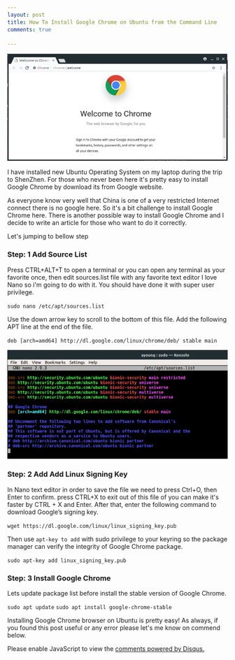 ```yaml
---
layout: post
title: How To Install Google Chrome on Ubuntu from the Command Line
comments: true

---
```

![](https://raw.githubusercontent.com/mrayoung/ayoungnotes.github.io/master/_posts/img/chrome.png)

I have installed new Ubuntu Operating System on my laptop during the trip to ShenZhen. For those who never been here it's pretty easy to install Google Chrome by download its from Google website.

As everyone know very well that China is one of a very restricted Internet connect there is no google here. So it's a bit challenge to install Google Chrome here. There is another possible way to install Google Chrome and I decide to write an article for those who want to do it correctly.

Let's jumping to bellow step

### Step: 1 Add Source List

Press CTRL+ALT+T to open a terminal or you can open any terminal as your favorite once, then edit sources.list file with any favorite text editor I love Nano so i'm going to do with it. You should have done it with super user privilege.

`sudo nano /etc/apt/sources.list`

Use the down arrow key to scroll to the bottom of this file. Add the following APT line at the end of the file.

`deb [arch=amd64] http://dl.google.com/linux/chrome/deb/ stable main`

![www.ayoungnotes.com|Source List](https://raw.githubusercontent.com/mrayoung/ayoungnotes.github.io/master/_posts/img/chrome_source_list.png)

### Step: 2 Add Add Linux Signing Key

In Nano text editor in order to save the file we need to press Ctrl+O, then Enter to confirm. press CTRL+X to exit out of this file of you can make it's faster by CTRL + X and Enter. After that, enter the following command to download Google’s signing key.

`wget https://dl.google.com/linux/linux_signing_key.pub`

Then use `apt-key to add`  with sudo privilege to your keyring so the package manager can verify the integrity of Google Chrome package.

`sudo apt-key add linux_signing_key.pub`

### Step: 3 Install Google Chrome

Lets update package list before install the stable version of Google Chrome.

`sudo apt update`
`sudo apt install google-chrome-stable`

Installing Google Chrome browser on Ubuntu is pretty easy! As always, if you found this post useful or any error please let's me know on commend below.

<div id="disqus_thread"></div>
<script>

/**
*  RECOMMENDED CONFIGURATION VARIABLES: EDIT AND UNCOMMENT THE SECTION BELOW TO INSERT DYNAMIC VALUES FROM YOUR PLATFORM OR CMS.
*  LEARN WHY DEFINING THESE VARIABLES IS IMPORTANT: https://disqus.com/admin/universalcode/#configuration-variables*/
/*
var disqus_config = function () {
this.page.url = PAGE_URL;  // Replace PAGE_URL with your page's canonical URL variable
this.page.identifier = PAGE_IDENTIFIER; // Replace PAGE_IDENTIFIER with your page's unique identifier variable
};
*/
(function() { // DON'T EDIT BELOW THIS LINE
var d = document, s = d.createElement('script');
s.src = 'https://https-www-ayoungnotes-com.disqus.com/embed.js';
s.setAttribute('data-timestamp', +new Date());
(d.head || d.body).appendChild(s);
})();
</script>
<noscript>Please enable JavaScript to view the <a href="https://disqus.com/?ref_noscript">comments powered by Disqus.</a></noscript>

<script id="dsq-count-scr" src="//https-www-ayoungnotes-com.disqus.com/count.js" async></script>
